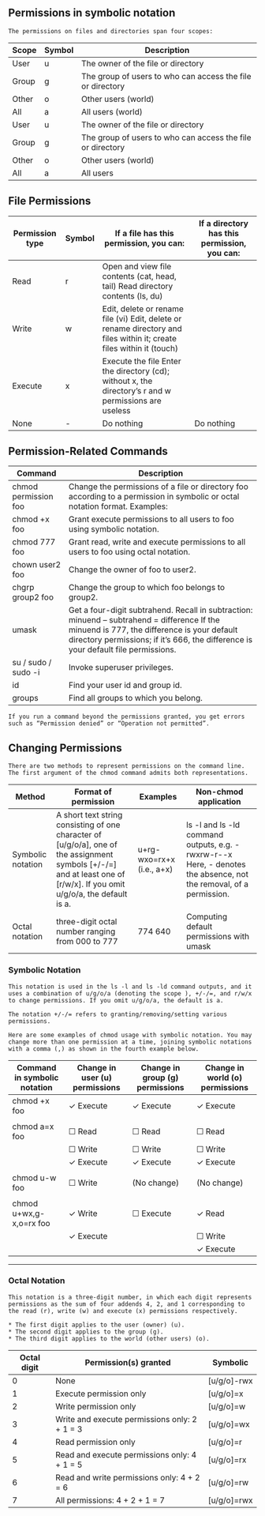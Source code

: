 ## Permissions in symbolic notation

`The permissions on files and directories span four scopes:`

| Scope	| Symbol | Description |
| --- | --- | --- |
| User	| u	| The owner of the file or directory |
| Group	| g	| The group of users to who can access the file or directory |
| Other	| o	| Other users (world) |
| All	| a	| All users (world) |
| User	| u	| The owner of the file or directory |
| Group	| g	|The group of users to who can access the file or directory |
| Other	| o	| Other users (world) |
| All	| a	| All users |

## File Permissions

| Permission type | Symbol	| If a file has this permission, you can: |	If a directory has this permission, you can: |
| --- | --- | --- | --- |
| Read	| r	| Open and view file contents (cat, head, tail)	Read directory contents (ls, du) |
| Write	| w	| Edit, delete or rename file (vi)	Edit, delete or rename directory and files within it; create files within it (touch) |
| Execute | x | Execute the file	Enter the directory (cd); without x, the directory’s r and w permissions are useless |
| None	| -	| Do nothing |	Do nothing |

## Permission-Related Commands

| Command | Description |
| --- | --- |
| chmod permission foo	| Change the permissions of a file or directory foo according to a permission in symbolic or octal notation format. Examples: |
| chmod +x foo | Grant execute permissions to all users to foo using symbolic notation. |
| chmod 777 foo | Grant read, write and execute permissions to all users to foo using octal notation. |
| chown user2 foo |	Change the owner of foo to user2. |
| chgrp group2 foo | Change the group to which foo belongs to group2. |
| umask	| Get a four-digit subtrahend. Recall in subtraction: minuend – subtrahend = difference If the minuend is 777, the difference is your default directory permissions; if it’s 666, the difference is your default file permissions. |
| su / sudo / sudo -i | Invoke superuser privileges. |
| id | Find your user id and group id. |
| groups | Find all groups to which you belong. |

`If you run a command beyond the permissions granted, you get errors such as “Permission denied” or “Operation not permitted”.`

## Changing Permissions

`There are two methods to represent permissions on the command line. The first argument of the chmod command admits both representations.`

| Method | Format of permission	| Examples | Non-chmod application |
| --- | --- | --- | --- |
| Symbolic notation	| A short text string consisting of one character of [u/g/o/a], one of the assignment symbols [+/-/=] and at least one of [r/w/x]. If you omit u/g/o/a, the default is a. | u+rg-wxo=rx+x (i.e., a+x) | ls -l and ls -ld command outputs, e.g. -rwxrw-r--x Here, - denotes the absence, not the removal, of a permission. |
| Octal notation | three-digit octal number ranging from 000 to 777	| 774 640 | Computing default permissions with umask |

### Symbolic Notation

`This notation is used in the ls -l and ls -ld command outputs, and it uses a combination of u/g/o/a (denoting the scope ), +/-/=, and r/w/x to change permissions. If you omit u/g/o/a, the default is a.`

`The notation +/-/= refers to granting/removing/setting various permissions.`

`Here are some examples of chmod usage with symbolic notation. You may change more than one permission at a time, joining symbolic notations with a comma (,) as shown in the fourth example below.`

| Command in symbolic notation | Change in user (u) permissions	| Change in group (g) permissions	| Change in world (o) permissions |
| --- | --- | --- | --- |
| chmod +x foo  | ✓ Execute |✓ Execute | ✓ Execute |
|               |           |           |           |
| chmod a=x foo	| ☐ Read   | ☐ Read    | ☐ Read   |
|               | ☐ Write  | ☐ Write   | ☐ Write  |
|               | ✓ Execute | ✓ Execute | ✓ Execute |
|               |           |            |           |
| chmod u-w foo	| ☐ Write |(No change) | (No change) |
|                |            |            |           |   
| chmod u+wx,g-x,o=rx foo |	✓ Write |  ☐ Execute  | ✓ Read |
|                         | ✓ Execute |            | ☐ Write |
|                         |           |            | ✓ Execute |
----------------------------------------------------------------

### Octal Notation

`This notation is a three-digit number, in which each digit represents permissions as the sum of four addends 4, 2, and 1 corresponding to the read (r), write (w) and execute (x) permissions respectively.`

    * The first digit applies to the user (owner) (u).
    * The second digit applies to the group (g).
    * The third digit applies to the world (other users) (o).

| Octal digit | Permission(s) granted | Symbolic |
|--------------|--------------|----------|
| 0	| None | [u/g/o]-rwx |
| 1	| Execute permission only | [u/g/o]=x | 
| 2	| Write permission only | [u/g/o]=w |
| 3	| Write and execute permissions only: 2 + 1 = 3	| [u/g/o]=wx |
| 4	| Read permission only | [u/g/o]=r |
| 5	| Read and execute permissions only: 4 + 1 = 5 | [u/g/o]=rx |
| 6	| Read and write permissions only: 4 + 2 = 6 | [u/g/o]=rw |
| 7	| All permissions: 4 + 2 + 1 = 7 | [u/g/o]=rwx |